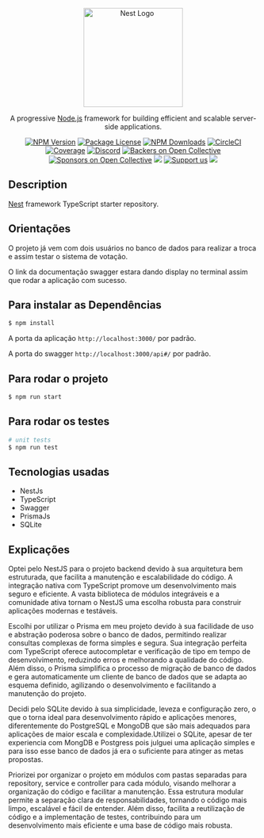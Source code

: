 <p align="center">
  <a href="http://nestjs.com/" target="blank"><img src="https://nestjs.com/img/logo-small.svg" width="200" alt="Nest Logo" /></a>
</p>

[circleci-image]: https://img.shields.io/circleci/build/github/nestjs/nest/master?token=abc123def456
[circleci-url]: https://circleci.com/gh/nestjs/nest

  <p align="center">A progressive <a href="http://nodejs.org" target="_blank">Node.js</a> framework for building efficient and scalable server-side applications.</p>
    <p align="center">
<a href="https://www.npmjs.com/~nestjscore" target="_blank"><img src="https://img.shields.io/npm/v/@nestjs/core.svg" alt="NPM Version" /></a>
<a href="https://www.npmjs.com/~nestjscore" target="_blank"><img src="https://img.shields.io/npm/l/@nestjs/core.svg" alt="Package License" /></a>
<a href="https://www.npmjs.com/~nestjscore" target="_blank"><img src="https://img.shields.io/npm/dm/@nestjs/common.svg" alt="NPM Downloads" /></a>
<a href="https://circleci.com/gh/nestjs/nest" target="_blank"><img src="https://img.shields.io/circleci/build/github/nestjs/nest/master" alt="CircleCI" /></a>
<a href="https://coveralls.io/github/nestjs/nest?branch=master" target="_blank"><img src="https://coveralls.io/repos/github/nestjs/nest/badge.svg?branch=master#9" alt="Coverage" /></a>
<a href="https://discord.gg/G7Qnnhy" target="_blank"><img src="https://img.shields.io/badge/discord-online-brightgreen.svg" alt="Discord"/></a>
<a href="https://opencollective.com/nest#backer" target="_blank"><img src="https://opencollective.com/nest/backers/badge.svg" alt="Backers on Open Collective" /></a>
<a href="https://opencollective.com/nest#sponsor" target="_blank"><img src="https://opencollective.com/nest/sponsors/badge.svg" alt="Sponsors on Open Collective" /></a>
  <a href="https://paypal.me/kamilmysliwiec" target="_blank"><img src="https://img.shields.io/badge/Donate-PayPal-ff3f59.svg"/></a>
    <a href="https://opencollective.com/nest#sponsor"  target="_blank"><img src="https://img.shields.io/badge/Support%20us-Open%20Collective-41B883.svg" alt="Support us"></a>
  <a href="https://twitter.com/nestframework" target="_blank"><img src="https://img.shields.io/twitter/follow/nestframework.svg?style=social&label=Follow"></a>
</p>
  <!--[![Backers on Open Collective](https://opencollective.com/nest/backers/badge.svg)](https://opencollective.com/nest#backer)
  [![Sponsors on Open Collective](https://opencollective.com/nest/sponsors/badge.svg)](https://opencollective.com/nest#sponsor)-->

## Description

[Nest](https://github.com/nestjs/nest) framework TypeScript starter repository.


## Orientações

O projeto já vem com dois usuários no banco de dados para realizar a troca e assim testar o sistema de votação.

O link da documentação swagger estara dando display no terminal assim que rodar a aplicação com sucesso.

## Para instalar as Dependências

```bash
$ npm install
```

A porta da aplicação  `http://localhost:3000/` por padrão.

A porta do swagger  `http://localhost:3000/api#/` por padrão.


## Para rodar o projeto

```bash
$ npm run start
```

## Para rodar os testes

```bash
# unit tests
$ npm run test
```

## Tecnologias usadas

- NestJs
- TypeScript
- Swagger
- PrismaJs
- SQLite

  

## Explicações

Optei pelo NestJS para o projeto backend devido à sua arquitetura bem estruturada, que facilita a manutenção e escalabilidade do código. A integração nativa com TypeScript promove um desenvolvimento mais seguro e eficiente. A vasta biblioteca de módulos integráveis e a comunidade ativa tornam o NestJS uma escolha robusta para construir aplicações modernas e testáveis.


Escolhi por utilizar o Prisma em meu projeto devido à sua facilidade de uso e abstração poderosa sobre o banco de dados, permitindo realizar consultas complexas de forma simples e segura. Sua integração perfeita com TypeScript oferece autocompletar e verificação de tipo em tempo de desenvolvimento, reduzindo erros e melhorando a qualidade do código. Além disso, o Prisma simplifica o processo de migração de banco de dados e gera automaticamente um cliente de banco de dados que se adapta ao esquema definido, agilizando o desenvolvimento e facilitando a manutenção do projeto.

Decidi pelo SQLite devido à sua simplicidade, leveza e configuração zero, o que o torna ideal para desenvolvimento rápido e aplicações menores, diferentemente do PostgreSQL e MongoDB que são mais adequados para aplicações de maior escala e complexidade.Utilizei o SQLite, apesar de ter experiencia com MongDB e Postgress pois julguei uma aplicação simples e para isso esse banco de dados já era o suficiente para atinger as metas propostas.

Priorizei por organizar o projeto em módulos com pastas separadas para repository, service e controller para cada módulo, visando melhorar a organização do código e facilitar a manutenção. Essa estrutura modular permite a separação clara de responsabilidades, tornando o código mais limpo, escalável e fácil de entender. Além disso, facilita a reutilização de código e a implementação de testes, contribuindo para um desenvolvimento mais eficiente e uma base de código mais robusta.
